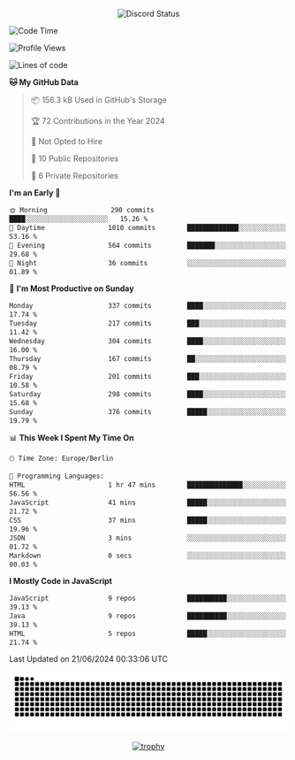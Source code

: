 <!-- Discord Status -->
<p align="center">
  <img src="https://lanyard.cnrad.dev/api/531896089096486922?borderRadius=30px" alt="Discord Status" />
</p>

<!--START_SECTION:waka-->
![Code Time](http://img.shields.io/badge/Code%20Time-886%20hrs%2028%20mins-blue)

![Profile Views](http://img.shields.io/badge/Profile%20Views-0-blue)

![Lines of code](https://img.shields.io/badge/From%20Hello%20World%20I%27ve%20Written-3.9%20million%20lines%20of%20code-blue)

**🐱 My GitHub Data** 

> 📦 156.3 kB Used in GitHub's Storage 
 > 
> 🏆 72 Contributions in the Year 2024
 > 
> 🚫 Not Opted to Hire
 > 
> 📜 10 Public Repositories 
 > 
> 🔑 6 Private Repositories 
 > 
**I'm an Early 🐤** 

```text
🌞 Morning                290 commits         ████░░░░░░░░░░░░░░░░░░░░░   15.26 % 
🌆 Daytime                1010 commits        █████████████░░░░░░░░░░░░   53.16 % 
🌃 Evening                564 commits         ███████░░░░░░░░░░░░░░░░░░   29.68 % 
🌙 Night                  36 commits          ░░░░░░░░░░░░░░░░░░░░░░░░░   01.89 % 
```
📅 **I'm Most Productive on Sunday** 

```text
Monday                   337 commits         ████░░░░░░░░░░░░░░░░░░░░░   17.74 % 
Tuesday                  217 commits         ███░░░░░░░░░░░░░░░░░░░░░░   11.42 % 
Wednesday                304 commits         ████░░░░░░░░░░░░░░░░░░░░░   16.00 % 
Thursday                 167 commits         ██░░░░░░░░░░░░░░░░░░░░░░░   08.79 % 
Friday                   201 commits         ███░░░░░░░░░░░░░░░░░░░░░░   10.58 % 
Saturday                 298 commits         ████░░░░░░░░░░░░░░░░░░░░░   15.68 % 
Sunday                   376 commits         █████░░░░░░░░░░░░░░░░░░░░   19.79 % 
```


📊 **This Week I Spent My Time On** 

```text
🕑︎ Time Zone: Europe/Berlin

💬 Programming Languages: 
HTML                     1 hr 47 mins        ██████████████░░░░░░░░░░░   56.56 % 
JavaScript               41 mins             █████░░░░░░░░░░░░░░░░░░░░   21.72 % 
CSS                      37 mins             █████░░░░░░░░░░░░░░░░░░░░   19.96 % 
JSON                     3 mins              ░░░░░░░░░░░░░░░░░░░░░░░░░   01.72 % 
Markdown                 0 secs              ░░░░░░░░░░░░░░░░░░░░░░░░░   00.03 % 
```

**I Mostly Code in JavaScript** 

```text
JavaScript               9 repos             ██████████░░░░░░░░░░░░░░░   39.13 % 
Java                     9 repos             ██████████░░░░░░░░░░░░░░░   39.13 % 
HTML                     5 repos             █████░░░░░░░░░░░░░░░░░░░░   21.74 % 
```




 Last Updated on 21/06/2024 00:33:06 UTC
<!--END_SECTION:waka-->

<!-- GitHub Contribution Snake -->
<p align="center">
  <img src="https://raw.githubusercontent.com/vxnsin/vxnsin/output/github-contribution-grid-snake-dark.svg" alt="GitHub Contribution Snake" />
</p>

<!-- GitHub Trophy -->
<p align="center">
  <a href="https://github.com/ryo-ma/github-profile-trophy">
    <img src="https://github-profile-trophy.vercel.app/?username=vxnsin&theme=onedark" alt="trophy" />
  </a>
</p>

